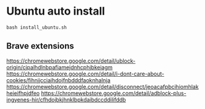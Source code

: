 # Ubuntu auto install

`bash install_ubuntu.sh`

## Brave extensions

https://chromewebstore.google.com/detail/ublock-origin/cjpalhdlnbpafiamejdnhcphjbkeiagm
https://chromewebstore.google.com/detail/i-dont-care-about-cookies/fihnjjcciajhdojfnbdddfaoknhalnja
https://chromewebstore.google.com/detail/disconnect/jeoacafpbcihiomhlakheieifhpjdfeo
https://chromewebstore.google.com/detail/adblock-plus-ingyenes-hir/cfhdojbkjhnklbpkdaibdccddilifddb
